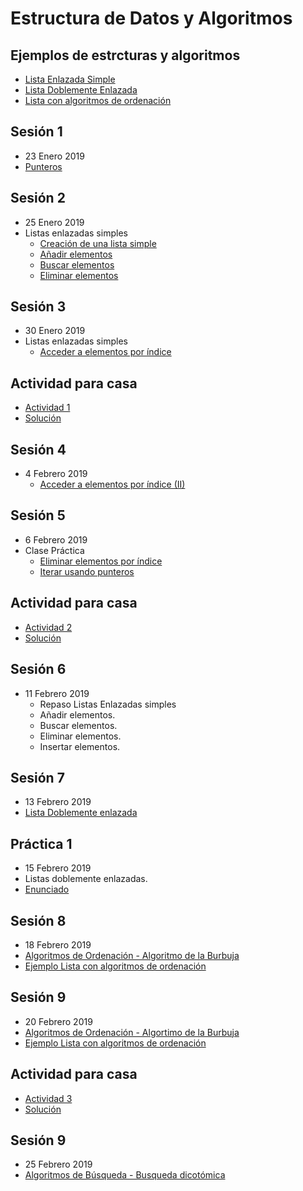 # Estructura de Datos y Algoritmos

## Ejemplos de estrcturas y algoritmos
  * [Lista Enlazada Simple](https://github.com/Nebrija-Programacion/Datos-Algoritmos/tree/master/ejemplos/lista_enlazada_simple)
  * [Lista Doblemente Enlazada](https://github.com/Nebrija-Programacion/Datos-Algoritmos/tree/master/ejemplos/lista-doblemente-enlazada)
  * [Lista con algoritmos de ordenación](https://github.com/Nebrija-Programacion/Datos-Algoritmos/tree/master/ejemplos/lista-completa)

## Sesión 1 
 - 23 Enero 2019
 - [Punteros](https://codebin.cc/2018/11/11/leccion-14-punteros/)
 
## Sesión 2
 - 25 Enero 2019
 - Listas enlazadas simples
   - [Creación de una lista simple](https://codebin.cc/2019/01/27/les-creacion/)
   - [Añadir elementos](https://codebin.cc/2019/01/27/les-creacion/)
   - [Buscar elementos](https://codebin.cc/2019/01/27/2-listas-enlazadas-simples-buscar-elementos/)
   - [Eliminar elementos](https://codebin.cc/2019/01/27/3-listas-enlazadas-simples-eliminar-elementos/)
   

## Sesión 3
 - 30 Enero 2019
 - Listas enlazadas simples
   - [Acceder a elementos por índice](https://codebin.cc/2019/01/27/4-listas-enlazadas-simples-acceder-por-indice/)

   
## Actividad para casa
  - [Actividad 1](https://github.com/Nebrija-Programacion/Datos-Algoritmos/tree/master/actividades/actividad1)
  - [Solución](https://github.com/Nebrija-Programacion/Datos-Algoritmos/tree/master/ejemplos/lista_enlazada_simple)

## Sesión 4
 - 4 Febrero 2019
   - [Acceder a elementos por índice (II)](https://codebin.cc/2019/01/27/4-listas-enlazadas-simples-acceder-por-indice/)
   
## Sesión 5
 - 6 Febrero 2019
 - Clase Práctica
   - [Eliminar elementos por índice](https://codebin.cc/2019/01/27/5-listas-enlazadas-simples-eliminar-por-indice/)
   - [Iterar usando punteros](https://codebin.cc/2019/01/27/6-listas-enlazadas-simples-iterar-con-puntero/)

## Actividad para casa
  - [Actividad 2](https://github.com/Nebrija-Programacion/Datos-Algoritmos/tree/master/actividades/actividad2)
  - [Solución](https://github.com/Nebrija-Programacion/Datos-Algoritmos/tree/master/ejemplos/lista_enlazada_simple)

## Sesión 6
 - 11 Febrero 2019
   - Repaso Listas Enlazadas simples
   - Añadir elementos.
   - Buscar elementos.
   - Eliminar elementos.
   - Insertar elementos.

 
## Sesión 7
 - 13 Febrero 2019
 - [Lista Doblemente enlazada]()


## Práctica 1
  - 15 Febrero 2019
  - Listas doblemente enlazadas.
  - [Enunciado](https://github.com/Nebrija-Programacion/Datos-Algoritmos/blob/master/practicas/practica-I/readme.md)
  
## Sesión 8
 - 18 Febrero 2019
 - [Algoritmos de Ordenación - Algoritmo de la Burbuja]()
 - [Ejemplo Lista con algoritmos de ordenación](https://github.com/Nebrija-Programacion/Datos-Algoritmos/tree/master/ejemplos/lista-completa)
 
## Sesión 9
 - 20 Febrero 2019
 - [Algoritmos de Ordenación - Algortimo de la Burbuja]()
 - [Ejemplo Lista con algoritmos de ordenación](https://github.com/Nebrija-Programacion/Datos-Algoritmos/tree/master/ejemplos/lista-completa)


## Actividad para casa
  - [Actividad 3](https://github.com/Nebrija-Programacion/Datos-Algoritmos/tree/master/actividades/actividad3)
  - [Solución]()


## Sesión 9
 - 25 Febrero 2019 
 - [Algoritmos de Búsqueda - Busqueda dicotómica]()
